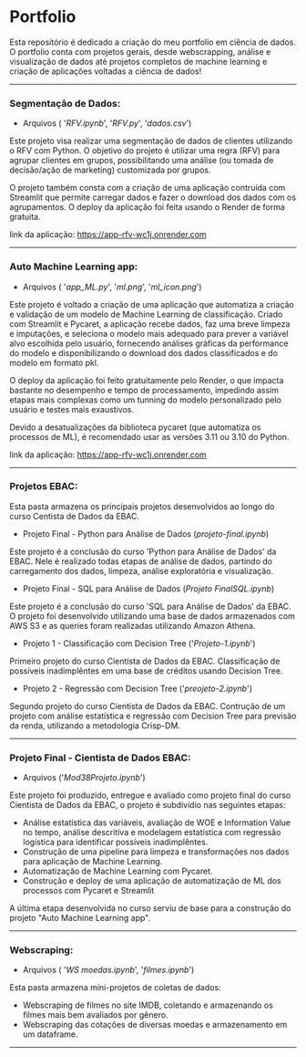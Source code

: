 # Portfolio

Esta repositório é dedicado a criação do meu portfolio em ciência de dados. O portfolio conta com projetos gerais, desde webscrapping, análise e visualização de dados até projetos completos de machine learning e criação de aplicações voltadas a ciência de dados!

---
### Segmentação de Dados:

* Arquivos ( '*RFV.ipynb*', '*RFV.py*', '*dados.csv*')

Este projeto visa realizar uma segmentação de dados de clientes utilizando o RFV com Python. O objetivo do projeto é utilizar uma regra (RFV) para agrupar clientes em grupos, possibilitando uma análise (ou tomada de decisão/ação de marketing) customizada por grupos.

O projeto também consta com a criação de uma aplicação contruída com Streamlit que permite carregar dados e fazer o download dos dados com os agrupamentos. O deploy da aplicação foi feita usando o Render de forma gratuita.

link da aplicação: https://app-rfv-wc1j.onrender.com

---

### Auto Machine Learning app:

* Arquivos ( '*app_ML.py*', '*ml.png*', '*ml_icon.png*')

Este projeto é voltado a criação de uma aplicação que automatiza a criação e validação de um modelo de Machine Learning de classificação. Criado com Streamlit e Pycaret, a aplicação recebe dados, faz uma breve limpeza e imputações, e seleciona o modelo mais adequado para prever a variável alvo escolhida pelo usuário, fornecendo análises gráficas da performance do modelo e disponibilizando o download dos dados classificados e do modelo em formato pkl.

O deploy da aplicação foi feito gratuitamente pelo Render, o que impacta bastante no desempenho e tempo de processamento, impedindo assim etapas mais complexas como um tunning do modelo personalizado pelo usuário e testes mais exaustivos.

Devido a desatualizações da biblioteca pycaret (que automatiza os processos de ML), é recomendado usar as versões 3.11 ou 3.10 do Python.

link da aplicação: https://app-rfv-wc1j.onrender.com

---

### Projetos EBAC:

Esta pasta armazena os principais projetos desenvolvidos ao longo do curso Centista de Dados da EBAC.

 - Projeto Final - Python para Análise de Dados (*projeto-final.ipynb*)

Este projeto é a conclusão do curso 'Python para Análise de Dados' da EBAC. Nele é realizado todas etapas de análise de dados, partindo do carregamento dos dados, limpeza, análise exploratória e visualização.

 - Projeto Final - SQL para Análise de Dados (*Projeto FinalSQL.ipynb*)

Este projeto é a conclusão do curso 'SQL para Análise de Dados' da EBAC. O projeto foi desenvolvido utilizando uma base de dados armazenados com AWS S3 e as queries foram realizadas utilizando Amazon Athena.

- Projeto 1 - Classificação com Decision Tree ('*Projeto-1.ipynb*')

Primeiro projeto do curso Cientísta de Dados da EBAC. Classificação de possíveis inadimplêntes em uma base de créditos usando Decision Tree.

- Projeto 2 - Regressão com Decision Tree ('*preojeto-2.ipynb*')

Segundo projeto do curso Cientista de Dados da EBAC. Contrução de um projeto com análise estatística e regressão com Decision Tree para previsão da renda, utilizando a metodologia Crisp-DM.

---

### Projeto Final - Cientista de Dados EBAC:

* Arquivos ('*Mod38Projeto.ipynb*')

Este projeto foi produzido, entregue e avaliado como projeto final do curso Cientista de Dados da EBAC, o projeto é subdividio nas seguintes etapas:

  - Análise estatística das variáveis, avaliação de WOE e Information Value no tempo, análise descritíva e modelagem estatística com regressão logística para identificar possíveis inadimplêntes.
  - Construção de uma pipeline para limpeza e transformações nos dados para aplicação de Machine Learning.
  - Automatização de Machine Learning com Pycaret.
  - Construção e deploy de uma aplicação de automatização de ML dos processos com Pycaret e Streamlit

A última etapa desenvolvida no curso serviu de base para a construção do projeto "Auto Machine Learning app".

---
### Webscraping:

* Arquivos ( '*WS moedas.ipynb*', '*filmes.ipynb*')

Esta pasta armazena mini-projetos de coletas de dados:

 - Webscraping de filmes no site IMDB, coletando e armazenando os filmes mais bem avaliados por gênero.
 - Webscraping das cotações de diversas moedas e armazenamento em um dataframe.

---

